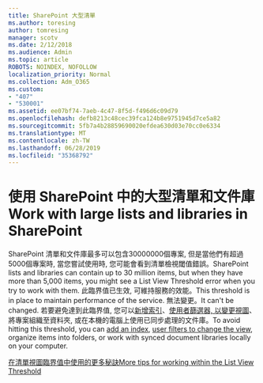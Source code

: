 ```yaml
---
title: SharePoint 大型清單
ms.author: toresing
author: tomresing
manager: scotv
ms.date: 2/12/2018
ms.audience: Admin
ms.topic: article
ROBOTS: NOINDEX, NOFOLLOW
localization_priority: Normal
ms.collection: Adm_O365
ms.custom:
- "407"
- "530001"
ms.assetid: ee07bf74-7aeb-4c47-8f5d-f496d6c09d79
ms.openlocfilehash: defb8213c48cec39fca124b8e9751945d7ce5a82
ms.sourcegitcommit: 5fb7a4b28859690020efdea630d03e70cc0e6334
ms.translationtype: MT
ms.contentlocale: zh-TW
ms.lasthandoff: 06/28/2019
ms.locfileid: "35368792"
---
```

# <a name="work-with-large-lists-and-libraries-in-sharepoint"></a><span data-ttu-id="47d89-102">使用 SharePoint 中的大型清單和文件庫</span><span class="sxs-lookup"><span data-stu-id="47d89-102">Work with large lists and libraries in SharePoint</span></span>

<span data-ttu-id="47d89-103">SharePoint 清單和文件庫最多可以包含30000000個專案, 但是當他們有超過5000個專案時, 當您嘗試使用時, 您可能會看到清單檢視閾值錯誤。</span><span class="sxs-lookup"><span data-stu-id="47d89-103">SharePoint lists and libraries can contain up to 30 million items, but when they have more than 5,000 items, you might see a List View Threshold error when you try to work with them.</span></span> <span data-ttu-id="47d89-104">此臨界值已生效, 可維持服務的效能。</span><span class="sxs-lookup"><span data-stu-id="47d89-104">This threshold is in place to maintain performance of the service.</span></span> <span data-ttu-id="47d89-105">無法變更。</span><span class="sxs-lookup"><span data-stu-id="47d89-105">It can't be changed.</span></span> <span data-ttu-id="47d89-106">若要避免達到此臨界值, 您可以[新增索引](https://go.microsoft.com/fwlink/?linkid=867784)、[使用者篩選器, 以變更視圖](https://go.microsoft.com/fwlink/?linkid=867786)、將專案組織至資料夾, 或在本機的電腦上使用已同步處理的文件庫。</span><span class="sxs-lookup"><span data-stu-id="47d89-106">To avoid hitting this threshold, you can [add an index](https://go.microsoft.com/fwlink/?linkid=867784), [user filters to change the view](https://go.microsoft.com/fwlink/?linkid=867786), organize items into folders, or work with synced document libraries locally on your computer.</span></span>
  
[<span data-ttu-id="47d89-107">在清單視圖臨界值中使用的更多秘訣</span><span class="sxs-lookup"><span data-stu-id="47d89-107">More tips for working within the List View Threshold</span></span>](https://go.microsoft.com/fwlink/?linkid=867787)
  